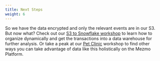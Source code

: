 ```yaml
---
title: Next Steps
weight: 6
---
```


So we have the data encrypted and only the relevant events are in our S3.  But now what?  Check out our [S3 to Snowflake workshop](#) to learn how to organize dynamically and get the transactions into a data warehouse for further analysis.  Or take a peak at our [Pet Clinic](/pet-clinic/) workshop to find other ways you can take advantage of data like this holistically on the Mezmo Platform.
